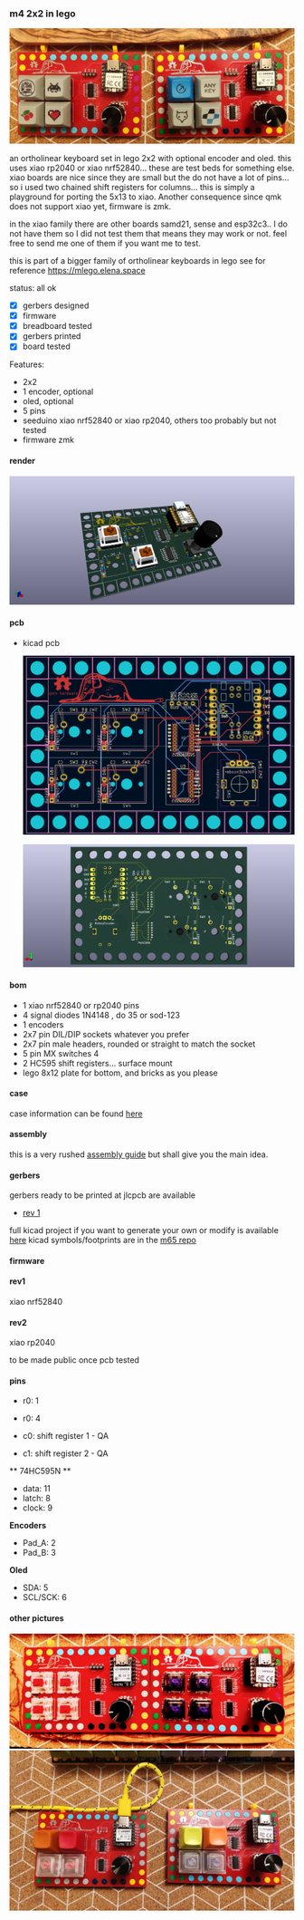 ### m4 2x2 in lego

  ![M4 2x2](pics/m4/m4-2x2_dsa.jpg)

an ortholinear keyboard set in lego 2x2 with optional encoder and oled.
this uses xiao rp2040 or xiao nrf52840... these are test beds for something else.
xiao boards are nice since they are small but the do not have a lot of pins... so i used two chained shift registers for columns...
this is simply a playground for porting the 5x13 to xiao.
Another consequence since qmk does not support xiao yet, firmware is zmk.

in the xiao family there are other boards samd21, sense and esp32c3.. I do not have them so I did not test them that means they may
work or not. feel free to send me one of them if you want me to test.

this is part of a bigger family of ortholinear keyboards in lego see for reference
https://mlego.elena.space

status: all ok

* [x] gerbers designed
* [x] firmware
* [x] breadboard tested
* [x] gerbers printed
* [x] board tested

Features:

* 2x2
* 1 encoder, optional
* oled, optional
* 5 pins
* seeduino xiao nrf52840 or xiao rp2040, others too probably but not tested
* firmware zmk

#### render

  ![M4 2x2](pics/m4/m2x2-3d.png)

#### pcb

* kicad pcb

  ![M4 2x2 front pcb](pics/m4/m4-front-pcb.png)

  ![M4 2x2 back pcb](pics/m4/m4-back-pcb.png)


#### bom

* 1 xiao nrf52840 or rp2040  pins
* 4 signal diodes 1N4148 , do 35 or sod-123
* 1 encoders
* 2x7 pin DIL/DIP sockets whatever you prefer
* 2x7 pin male headers, rounded or straight to match the socket
* 5 pin MX switches 4
* 2 HC595 shift registers... surface mount
* lego 8x12 plate for bottom, and bricks as you please

#### case

case information can be found [here](https://mlego.elena.space/m65/#case)

#### assembly

this is a very rushed [assembly guide](assembly.md) but shall give you the main idea.

#### gerbers

 gerbers ready to be printed at jlcpcb are available

 + [rev 1](https://gitlab.com/m-lego/m4/-/blob/main/gerbers.zip)

  full kicad project if you want to generate your own or modify is available [here](https://gitlab.com/m-lego/m4/)
  kicad symbols/footprints are in the [m65 repo](https://gitlab.com/m-lego/m65/)


#### firmware

#### rev1

xiao nrf52840


#### rev2

xiao rp2040

to be made public once pcb tested

#### pins

  - r0: 1
  - r0: 4

  - c0: shift register 1 - QA
  - c1: shift register 2 - QA

** 74HC595N **

  - data: 11
  - latch: 8
  - clock: 9

**Encoders**

  - Pad_A: 2
  - Pad_B: 3

**Oled**

  - SDA: 5
  - SCL/SCK: 6


#### other pictures

  ![M4 2x2](pics/m4/m2x2.jpg)
  ![M4 2x2](pics/m4/m4_2x2.jpg)
